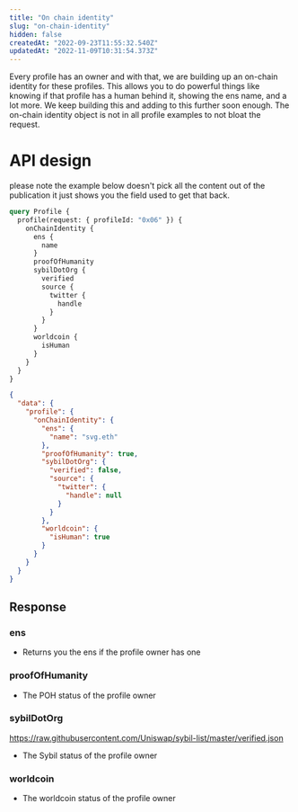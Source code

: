 ```yaml
---
title: "On chain identity"
slug: "on-chain-identity"
hidden: false
createdAt: "2022-09-23T11:55:32.540Z"
updatedAt: "2022-11-09T10:31:54.373Z"
---
```

Every profile has an owner and with that, we are building up an on-chain identity for these profiles. This allows you to do powerful things like knowing if that profile has a human behind it, showing the ens name, and a lot more. We keep building this and adding to this further soon enough. The on-chain identity object is not in all profile examples to not bloat the request. 

# API design

please note the example below doesn't pick all the content out of the publication it just shows you the field used to get that back.

```graphql Example operation
query Profile {
  profile(request: { profileId: "0x06" }) {
    onChainIdentity {
      ens {
        name
      }
      proofOfHumanity
      sybilDotOrg {
        verified
        source {
          twitter {
            handle
          }
        }
      }
      worldcoin {
        isHuman
      }
    }
  }
}
```
```json Example response
{
  "data": {
    "profile": {
      "onChainIdentity": {
        "ens": {
          "name": "svg.eth"
        },
        "proofOfHumanity": true,
        "sybilDotOrg": {
          "verified": false,
          "source": {
            "twitter": {
              "handle": null
            }
          }
        },
        "worldcoin": {
          "isHuman": true
        }
      }
    }
  }
}
```



## Response

### ens

- Returns you the ens if the profile owner has one

### proofOfHumanity

- The POH status of the profile owner

### sybilDotOrg

<https://raw.githubusercontent.com/Uniswap/sybil-list/master/verified.json>

- The Sybil status of the profile owner

### worldcoin

- The worldcoin status of the profile owner